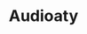 ---
pid: CH461
title: Audioaty
location_transcription: City Hall
zipcode: '70118'
outside_phl: 'New Orleans LA '
neighborhood: 
age: '25'
age_range: 20-29
instagram: 
image_file_name: CH_461.jpg
proposal_transcription: Play movie in City Hall at night in order to create an experience
  with lights inside the building.
topic: Unknown
topic_summary: '0'
type: Digital,Projection
keywords_other: 
credit: 
image_labels: 
twitter: 
facebook: 
permalink: "/monuments/ch461/"
layout: item-page
---